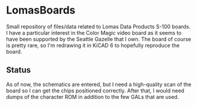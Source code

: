 # LomasBoards
Small repository of files/data related to Lomas Data Products S-100 boards. I have
a particular interest in the Color Magic video board as it seems to have been
supported by the Seattle Gazelle that I own. The board of course is pretty rare,
so I'm redrawing it in KiCAD 6 to hopefully reproduce the board.

## Status
As of now, the schematics are entered, but I need a high-quality scan of the
board so I can get the chips positioned correctly. After that, I would need
dumps of the character ROM in addition to the few GALs that are used.

